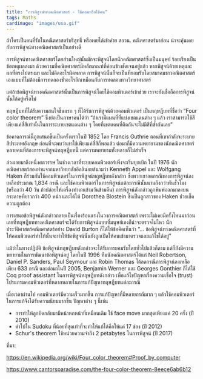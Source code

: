 ```yaml
---
title: "การพิสูจน์ทางคณิตศาสตร์ - ใช้คอมหรือใช้คน"
tags: Maths
cardimage: "images/usa.gif"
---
```


ถ้าใครเป็นคนที่รักในคณิตศาสตร์บริสุทธิ์ หรือเคยได้เข้าค่าย สอวน. คณิตศาสตร์มาก่อน น่าจะคุ้นเคยกับการพิสูจน์ทางคณิตศาสตร์เป็นอย่างดี

การพิสูจน์ทางคณิตศาสตร์โดยส่วนใหญ่นั้นมักจะพิสูจน์โดยนักคณิตศาสตร์ซึ่งเป็นมนุษย์ ร้อยเรียงเป็นข้อเหตุผลลงมา ด้วยความที่คณิตศาสตร์มีหลักเกณฑ์ที่ค่อนข้างชัดเจนอยู่แล้ว หากพิสูจน์ด้วยเหตุและผลที่ตรงไปตรงมา และไม่คิดอะไรผิดพลาด การพิสูจน์นั้นก็จะเป็นที่ยอมรับโดยสมาคมชาวคณิตศาสตร์เองแบบที่ไม่ต้องมีการทดลองซ้ำอะไรอีกเหมือนกับการทดลองทางวิทยาศาสตร์

แต่ถ้าข้อพิสูจน์ทางคณิตศาสตร์นั้นเป็นการพิสูจน์โดยใช้คอมพิวเตอร์เข้าช่วย เราจะยังเชื่อถือการพิสูจน์นั้นได้อยู่หรือไม่

ทฤษฎีบทที่ได้รับความสนใจชิ้นแรก ๆ ที่ได้รับการพิสูจน์ด้วยคอมพิวเตอร์ เป็นทฤษฎีบทที่ชื่อว่า “Four color theorem” ซึ่งย่อเป็นภาษาคนได้ว่า “ถ้าเรามีแผนที่ที่แบ่งเขตแดนต่าง ๆ แล้ว เราสามารถใช้สีเพียงแค่สี่สีเท่านั้นในการระบายเขตแดนต่าง ๆ โดยที่เขตแดนที่ติดกันจะไม่มีสีที่ซ้ำกันเลย”

ข้อคาดการณ์นี้ถูกเสนอขึ้นเป็นครั้งแรกในปี 1852 โดย Francis Guthrie ตอนที่เขากำลังจะระบายสีประเทศอังกฤษ ก่อนที่จะพบว่าเขาใช้เพียงแค่สี่สีก็พอแล้ว ต่อมาก็มีความพยายามของนักคณิตศาสตร์หลายคนที่ต้องการจะพิสูจน์ทฤษฎีบทนี้ แต่ความพยายามทั้งหลายก็ไม่สำเร็จ

ล่วงเลยมาถึงหนึ่งศตวรรษ ในช่วงเวลาที่ระบบคอมพิวเตอร์เพิ่งจะเริ่มบุกเบิก ในปี 1976 นักคณิตศาสตร์สองท่านจากมหาวิทยาลัยอิลลินอยส์นามว่า Kenneth Appel และ Wolfgang Haken ก็ร่วมกันใช้คอมพิวเตอร์ในการพิสูจน์ทฤษฎีบทดังกล่าว ซึ่งพวกเขาลดกรณีของการพิสูจน์ลงเหลือประมาณ 1,834 กรณี และใช้คอมพิวเตอร์ในการพิสูจน์แต่ละกรณีนั้นนานถึงกว่าพันชั่วโมง (หรือกว่า 40 วัน ถ้าปล่อยให้เครื่องทำงานข้ามวันข้ามคืน) การพิสูจน์ดังกล่าวถูกพิมพ์ออกมาลงบนกระดาษที่ยาวกว่า 400 หน้า และได้ให้ Dorothea Blostein ซึ่งเป็นลูกสาวของ Haken ช่วยเช็คความถูกต้อง

การเสนอข้อพิสูจน์ดังกล่าวกลายเป็นเรื่องร้อนแรงในวงการคณิตศาสตร์ เพราะไม่เคยมีครั้งไหนมาก่อนเลยที่ทฤษฎีบททางคณิตศาสตร์จะได้รับการพิสูจน์แบบที่มนุษย์เองก็น่าจะตรวจไม่ไหว นักประวัติศาสตร์คณิตศาสตร์อย่าง David Burton ก็ได้ให้ข้อคิดเห็นว่า “... ข้อพิสูจน์ทางคณิตศาสตร์ที่ให้คอมพิวเตอร์ทำให้นั้นจะทำให้ข้อพิสูจน์นั้นยังถูกเปิดให้คนเข้ามาตรวจและแก้ไขได้อยู่”

แม้ว่าในทางปฏิบัติ ข้อพิสูจน์ทฤษฎีบทดังกล่าวจะได้รับการยอมรับโดยทั่วไปแล้วก็ตาม แต่ก็ยังมีความพยายามในการพัฒนาข้อพิสูจน์อยู่ โดยในปี 1996 ทีมนักคณิตศาสตร์ได้แก่ Neil Robertson, Daniel P. Sanders, Paul Seymour และ Robin Thomas ได้ลดกรณีการพิสูจน์ลงเหลือเพียง 633 กรณี และต่อมาในปี 2005, Benjamin Werner และ Georges Gonthier ก็ได้ใช้ Coq proof assistant ในการพิสูจน์ทฤษฎีบทดังกล่าว เพื่อแก้ไขปัญหาเรื่องความเชื่อใจ (trust) โปรแกรมคอมพิวเตอร์ที่หลากหลายในการแก้ปัญหาทฤษฎีบทแต่ละกรณี

เมื่อเวลาผ่านไป คอมพิวเตอร์มีความเร็วมากขึ้น การแก้ปัญหาที่มีหลายกรณีมาก ๆ แล้วใช้คอมพิวเตอร์ในการแก้จึงได้รับความนิยมมากขึ้น ปัญหาต่าง ๆ นี้เช่น

- การทำให้ลูกบิดกลับมามีหน้าหกหน้าที่เหมือนเดิม ใช้ face move มากสุดเพียงแค่ 20 ครั้ง (ปี 2010)
- คำใบ้ใน Sudoku ที่น้อยที่สุดเท่าที่จะทำให้แก้ได้คือให้แค่ 17 ช่อง (ปี 2012)
- Schur's theorem ใช้หน่วยความจำถึง 2 petabytes ในการพิสูจน์ (ปี 2017)

ที่มา:

https://en.wikipedia.org/wiki/Four_color_theorem#Proof_by_computer

https://www.cantorsparadise.com/the-four-color-theorem-8eece6ab6b12
